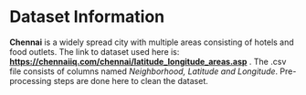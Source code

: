 # Dataset Information
**Chennai** is a widely spread city with multiple areas consisting of hotels and food outlets. The link to dataset used here is: **https://chennaiiq.com/chennai/latitude_longitude_areas.asp** . The .csv file consists of columns named *Neighborhood, Latitude and Longitude*. Pre-processing steps are done here to clean the dataset. 
